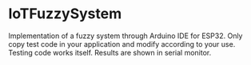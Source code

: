# IoTFuzzySystem
Implementation of a fuzzy system through Arduino IDE for ESP32.
Only copy test code in your application and modify according to your use.
Testing code works itself. Results are shown in serial monitor. 
